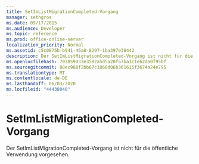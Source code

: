 ```yaml
---
title: SetImListMigrationCompleted-Vorgang
manager: sethgros
ms.date: 09/17/2015
ms.audience: Developer
ms.topic: reference
ms.prod: office-online-server
localization_priority: Normal
ms.assetid: c5c0875b-b941-46a8-8297-1ba397e38442
description: Der SetImListMigrationCompleted-Vorgang ist nicht für die öffentliche Verwendung vorgesehen.
ms.openlocfilehash: 793859d33e3582a5d5a20f57ba1c1e62da0f95bf
ms.sourcegitcommit: 88ec988f2bb67c1866d06b361615f3674a24e795
ms.translationtype: MT
ms.contentlocale: de-DE
ms.lasthandoff: 06/03/2020
ms.locfileid: "44438040"
---
```

# <a name="setimlistmigrationcompleted-operation"></a>SetImListMigrationCompleted-Vorgang

Der SetImListMigrationCompleted-Vorgang ist nicht für die öffentliche Verwendung vorgesehen.
  

